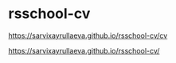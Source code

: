 # rsschool-cv
https://sarvixayrullaeva.github.io/rsschool-cv/cv 

https://sarvixayrullaeva.github.io/rsschool-cv/
